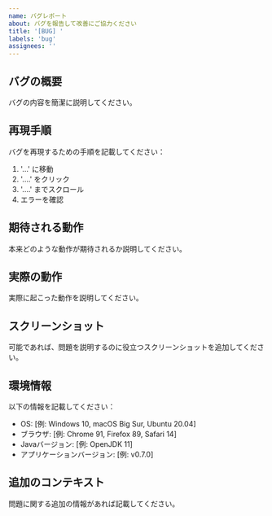 ```yaml
---
name: バグレポート
about: バグを報告して改善にご協力ください
title: '[BUG] '
labels: 'bug'
assignees: ''
---
```


## バグの概要
バグの内容を簡潔に説明してください。

## 再現手順
バグを再現するための手順を記載してください：

1. '...' に移動
2. '....' をクリック
3. '....' までスクロール
4. エラーを確認

## 期待される動作
本来どのような動作が期待されるか説明してください。

## 実際の動作
実際に起こった動作を説明してください。

## スクリーンショット
可能であれば、問題を説明するのに役立つスクリーンショットを追加してください。

## 環境情報
以下の情報を記載してください：
- OS: [例: Windows 10, macOS Big Sur, Ubuntu 20.04]
- ブラウザ: [例: Chrome 91, Firefox 89, Safari 14]
- Javaバージョン: [例: OpenJDK 11]
- アプリケーションバージョン: [例: v0.7.0]

## 追加のコンテキスト
問題に関する追加の情報があれば記載してください。
